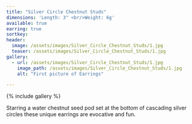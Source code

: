 ```yaml
---
title: "Silver Circle Chestnut Studs"
dimensions: 'Length: 3" <br/>Weight: 6g'
available: true
earring: true
sortkey: 
header:
  image: /assets/images/Silver_Circle_Chestnut_Studs/1.jpg
  teaser: /assets/images/Silver_Circle_Chestnut_Studs/1.jpg
gallery:
  - url: /assets/images/Silver_Circle_Chestnut_Studs/1.jpg
    image_path: /assets/images/Silver_Circle_Chestnut_Studs/1.jpg
    alt: "First picture of Earrings"

---
```



{% include gallery %}

Starring a water chestnut seed pod set at the bottom of cascading silver circles these unique earrings are evocative and fun.